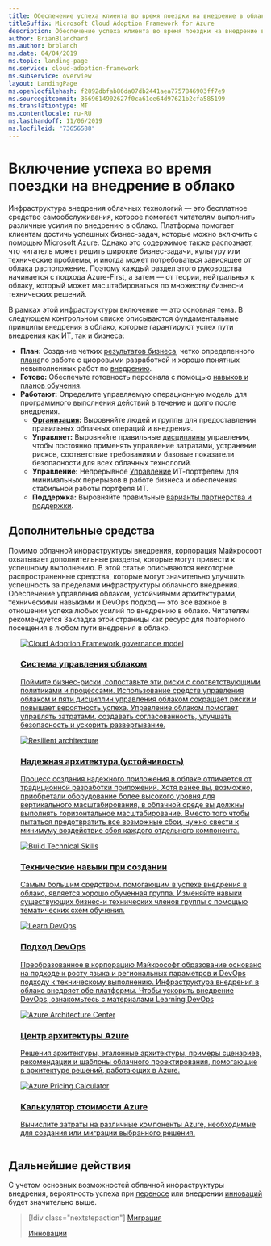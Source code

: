 ```yaml
---
title: Обеспечение успеха клиента во время поездки на внедрение в облако
titleSuffix: Microsoft Cloud Adoption Framework for Azure
description: Обеспечение успеха клиента во время поездки на внедрение в облако
author: BrianBlanchard
ms.author: brblanch
ms.date: 04/04/2019
ms.topic: landing-page
ms.service: cloud-adoption-framework
ms.subservice: overview
layout: LandingPage
ms.openlocfilehash: f2892dbfab86da07db2441aea7757846903ff7e9
ms.sourcegitcommit: 3669614902627f0ca61ee64d97621b2cfa585199
ms.translationtype: MT
ms.contentlocale: ru-RU
ms.lasthandoff: 11/06/2019
ms.locfileid: "73656588"
---
```

# <a name="enable-success-during-a-cloud-adoption-journey"></a>Включение успеха во время поездки на внедрение в облако

Инфраструктура внедрения облачных технологий — это бесплатное средство самообслуживания, которое помогает читателям выполнить различные усилия по внедрению в облако. Платформа помогает клиентам достичь успешных бизнес-задач, которые можно включить с помощью Microsoft Azure. Однако это содержимое также распознает, что читатель может решить широкие бизнес-задачи, культуру или технические проблемы, и иногда может потребоваться зависящее от облака расположение. Поэтому каждый раздел этого руководства начинается с подхода Azure-First, а затем — от теории, нейтральных к облаку, который может масштабироваться по множеству бизнес-и технических решений.

В рамках этой инфраструктуры включение — это основная тема. В следующем контрольном списке описываются фундаментальные принципы внедрения в облако, которые гарантируют успех пути внедрения как ИТ, так и бизнеса:

- **План:** Создание четких [результатов бизнеса](../strategy/business-outcomes/index.md), четко определенного [плана](../digital-estate/index.md)по работе с цифровыми разработкой и хорошо понятных невыполненных работ по [внедрению](../migrate/migration-considerations/prerequisites/migration-backlog-review.md).
- **Готово:** Обеспечьте готовность персонала с помощью [навыков и планов обучения](../ready/technical-skills.md).
- **Работают:** Определите управляемую операционную модель для программного выполнения действий в течение и долго после внедрения.
  - **[Организация](../organize/index.md):** Выровняйте людей и группы для предоставления правильных облачных операций и внедрения.
  - **Управляет:** Выровняйте правильные [дисциплины](../govern/index.md) управления, чтобы постоянно применять управление затратами, устранение рисков, соответствие требованиям и базовые показатели безопасности для всех облачных технологий.
  - **Управление:** Непрерывное [Управление](../manage/index.md) ИТ-портфелем для минимальных перерывов в работе бизнеса и обеспечения стабильной работы портфеля ИТ.
  - **Поддержка:** Выровняйте правильные [варианты партнерства и поддержки](../migrate/migration-considerations/assess/partnership-options.md).

## <a name="additional-tools"></a>Дополнительные средства

Помимо облачной инфраструктуры внедрения, корпорация Майкрософт охватывает дополнительные разделы, которые могут привести к успешному выполнению. В этой статье описываются некоторые распространенные средства, которые могут значительно улучшить успешность за пределами инфраструктуры облачного внедрения. Обеспечение управления облаком, устойчивыми архитектурами, техническими навыками и DevOps подход — это все важное в отношении успеха любых усилий по внедрению в облако. Читателям рекомендуется Закладка этой страницы как ресурс для повторного посещения в любом пути внедрения в облако.

<!-- markdownlint-disable MD033 -->

<ul class="panelContent cardsH">
<li style="display: flex; flex-direction: column;">
    <a href="../govern/guides/index.md" style="display: flex; flex-direction: column; flex: 1 0 auto;">
        <div class="cardSize" style="flex: 1 0 auto; display: flex;">
            <div class="cardPadding" style="display: flex;">
                <div class="card">
                    <div class="cardImageOuter">
                        <div class="cardImage bgdAccent1">
                            <img alt="Cloud Adoption Framework governance model" src="../_images/operational-transformation-govern-highres.png" data-linktype="external" />
                        </div>
                    </div>
                    <div class="cardText">
                        <h3>Система управления облаком</h3>
                        <p>Поймите бизнес-риски, сопоставьте эти риски с соответствующими политиками и процессами. Использование средств управления облаком и пяти дисциплин управления облаком сокращает риски и повышает вероятность успеха. Управление облаком помогает управлять затратами, создавать согласованность, улучшать безопасность и ускорить развертывание.</p>
                    </div>
                </div>
            </div>
        </div>
    </a>
</li>
<li style="display: flex; flex-direction: column;">
    <a href="https://docs.microsoft.com/azure/architecture/framework/resiliency/overview" style="display: flex; flex-direction: column; flex: 1 0 auto;">
        <div class="cardSize" style="flex: 1 0 auto; display: flex;">
            <div class="cardPadding" style="display: flex;">
                <div class="card">
                    <div class="cardImageOuter">
                        <div class="cardImage bgdAccent1">
                            <img alt="Resilient architecture" src="https://docs.microsoft.com/azure/architecture/resiliency/images/redundancy.svg" data-linktype="external" />
                        </div>
                    </div>
                    <div class="cardText">
                        <h3>Надежная архитектура (устойчивость)</h3>
                        <p>Процесс создания надежного приложения в облаке отличается от традиционной разработки приложений. Хотя ранее вы, возможно, приобретали оборудование более высокого уровня для вертикального масштабирования, в облачной среде вы должны выполнять горизонтальное масштабирование. Вместо того чтобы пытаться предотвратить все возможные сбои, нужно свести к минимуму воздействие сбоя каждого отдельного компонента.</p>
                    </div>
                </div>
            </div>
        </div>
    </a>
</li>
<li style="display: flex; flex-direction: column;">
    <a href="../ready/technical-skills.md" style="display: flex; flex-direction: column; flex: 1 0 auto;">
        <div class="cardSize" style="flex: 1 0 auto; display: flex;">
            <div class="cardPadding" style="display: flex;">
                <div class="card">
                    <div class="cardImageOuter">
                        <div class="cardImage bgdAccent1">
                            <img alt="Build Technical Skills" src="https://docs.microsoft.com/media/learn/Product/Learn/learningpath_graphic.svg" data-linktype="external" />
                        </div>
                    </div>
                    <div class="cardText">
                        <h3>Технические навыки при создании</h3>
                        <p>Самым большим средством, помогающим в успехе внедрения в облако, является хорошо обученная группа. Изменяйте навыки существующих бизнес-и технических членов группы с помощью тематических схем обучения.</p>
                    </div>
                </div>
            </div>
        </div>
    </a>
</li>
<li style="display: flex; flex-direction: column;">
    <a href="https://docs.microsoft.com/azure/devops/learn/" style="display: flex; flex-direction: column; flex: 1 0 auto;">
        <div class="cardSize" style="flex: 1 0 auto; display: flex;">
            <div class="cardPadding" style="display: flex;">
                <div class="card">
                    <div class="cardImageOuter">
                        <div class="cardImage bgdAccent1">
                            <img alt="Learn DevOps" src="https://docs.microsoft.com/azure/devops/learn/_img/learn-devops.svg" data-linktype="external" />
                        </div>
                    </div>
                    <div class="cardText">
                        <h3>Подход DevOps</h3>
                        <p>Преобразованное в корпорацию Майкрософт образование основано на подходе к росту языка и региональных параметров и DevOps подходу к техническому выполнению. Инфраструктура внедрения в облако внедряет обе платформы. Чтобы ускорить внедрение DevOps, ознакомьтесь с материалами Learning DevOps</p>
                    </div>
                </div>
            </div>
        </div>
    </a>
</li>
<li style="display: flex; flex-direction: column;">
    <a href="https://docs.microsoft.com/azure/architecture/" style="display: flex; flex-direction: column; flex: 1 0 auto;">
        <div class="cardSize" style="flex: 1 0 auto; display: flex;">
            <div class="cardPadding" style="display: flex;">
                <div class="card">
                    <div class="cardImageOuter">
                        <div class="cardImage bgdAccent1">
                            <img alt="Azure Architecture Center" src="https://docs.microsoft.com/azure/architecture/example-scenario/data/media/architecture-data-warehouse.png" data-linktype="external" />
                        </div>
                    </div>
                    <div class="cardText">
                        <h3>Центр архитектуры Azure</h3>
                        <p>Решения архитектуры, эталонные архитектуры, примеры сценариев, рекомендации и шаблоны облачного проектирования, помогающие в архитектуре решений, работающих в Azure.</p>
                    </div>
                </div>
            </div>
        </div>
    </a>
</li>
<li style="display: flex; flex-direction: column;">
    <a href="https://azure.microsoft.com/pricing/calculator/" style="display: flex; flex-direction: column; flex: 1 0 auto;">
        <div class="cardSize" style="flex: 1 0 auto; display: flex;">
            <div class="cardPadding" style="display: flex;">
                <div class="card">
                    <div class="cardImageOuter">
                        <div class="cardImage bgdAccent1">
                            <img alt="Azure Pricing Calculator" src="../_images/calculator-preview.png" data-linktype="external" />
                        </div>
                    </div>
                    <div class="cardText">
                        <h3>Калькулятор стоимости Azure</h3>
                        <p>Вычислите затраты на различные компоненты Azure, необходимые для создания или миграции выбранного решения.</p>
                    </div>
                </div>
            </div>
        </div>
    </a>
</li>
</ul>

<!-- markdownlint-enable MD033 -->

## <a name="next-steps"></a>Дальнейшие действия

С учетом основных возможностей облачной инфраструктуры внедрения, вероятность успеха при [переносе](./migrate.md) или внедрении [инноваций](./innovate.md) будет значительно выше.

> [!div class="nextstepaction"]
> [Миграция](./migrate.md)
>
> [Инновации](./innovate.md)
